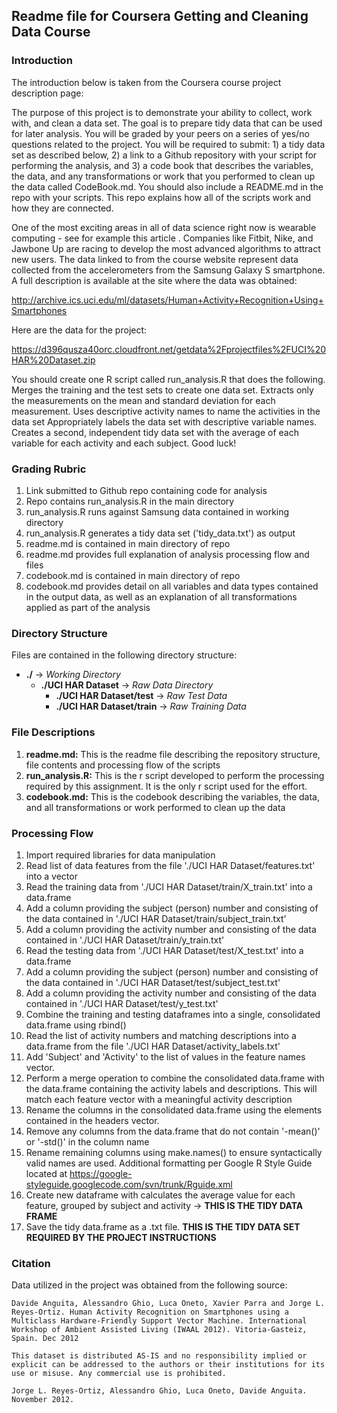 ## Readme file for Coursera Getting and Cleaning Data Course

### Introduction
The introduction below is taken from the Coursera course project description page: 

>
The purpose of this project is to demonstrate your ability to collect, work with, and clean a data set. The goal is to prepare tidy data that can be used for later analysis. You will be graded by your peers on a series of yes/no questions related to the project. You will be required to submit: 1) a tidy data set as described below, 2) a link to a Github repository with your script for performing the analysis, and 3) a code book that describes the variables, the data, and any transformations or work that you performed to clean up the data called CodeBook.md. You should also include a README.md in the repo with your scripts. This repo explains how all of the scripts work and how they are connected.  
>
One of the most exciting areas in all of data science right now is wearable computing - see for example this article . Companies like Fitbit, Nike, and Jawbone Up are racing to develop the most advanced algorithms to attract new users. The data linked to from the course website represent data collected from the accelerometers from the Samsung Galaxy S smartphone. A full description is available at the site where the data was obtained: 
>
>
http://archive.ics.uci.edu/ml/datasets/Human+Activity+Recognition+Using+Smartphones
>
>
Here are the data for the project: 
>
>
https://d396qusza40orc.cloudfront.net/getdata%2Fprojectfiles%2FUCI%20HAR%20Dataset.zip
>
>
You should create one R script called run_analysis.R that does the following. 
Merges the training and the test sets to create one data set.
Extracts only the measurements on the mean and standard deviation for each measurement. 
Uses descriptive activity names to name the activities in the data set
Appropriately labels the data set with descriptive variable names. 
Creates a second, independent tidy data set with the average of each variable for each activity and each subject. 
Good luck!

### Grading Rubric
1. Link submitted to Github repo containing code for analysis
2. Repo contains run_analysis.R in the main directory
3. run_analysis.R runs against Samsung data contained in working directory
4. run_analysis.R generates a tidy data set ('tidy_data.txt') as output
5. readme.md is contained in main directory of repo
6. readme.md provides full explanation of analysis processing flow and files
7. codebook.md is contained in main directory of repo
8. codebook.md provides detail on all variables and data types contained in
the output data, as well as an explanation of all transformations applied
as part of the analysis


### Directory Structure
Files are contained in the following directory structure:

* **./**   -> *Working Directory*
  * **./UCI HAR Dataset**  -> *Raw Data Directory*
    * **./UCI HAR Dataset/test** -> *Raw Test Data*
    * **./UCI HAR Dataset/train** -> *Raw Training Data*


### File Descriptions
1. **readme.md:** This is the readme file describing the repository structure, file contents and processing flow of the scripts
2. **run_analysis.R:** This is the r script developed to perform the processing required by this assignment.  It is the only r script used for the effort.
3. **codebook.md:** This is the codebook describing the variables, the data, and all transformations or work performed to clean up the data


### Processing Flow
1. Import required libraries for data manipulation
2. Read list of data features from the file './UCI HAR Dataset/features.txt' into a vector
3. Read the training data from './UCI HAR Dataset/train/X_train.txt' into a data.frame
4. Add a column providing the subject (person) number and consisting of the data contained in
'./UCI HAR Dataset/train/subject_train.txt'
5. Add a column providing the activity number and consisting of the data contained in
'./UCI HAR Dataset/train/y_train.txt'
6. Read the testing data from './UCI HAR Dataset/test/X_test.txt' into a data.frame
7. Add a column providing the subject (person) number and consisting of the data contained in
'./UCI HAR Dataset/test/subject_test.txt'
8. Add a column providing the activity number and consisting of the data contained in
'./UCI HAR Dataset/test/y_test.txt'
9. Combine the training and testing dataframes into a single, consolidated data.frame using rbind()
10. Read the list of activity numbers and matching descriptions into a data.frame from the file
'./UCI HAR Dataset/activity_labels.txt'
11. Add 'Subject' and 'Activity' to the list of values in the feature names vector.
12. Perform a merge operation to combine the consolidated data.frame with the
data.frame containing the activity labels and descriptions.  This will match
each feature vector with a meaningful activity description
13. Rename the columns in the consolidated data.frame using the elements
contained in the headers vector.
14. Remove any columns from the data.frame that do not contain '-mean()' or '-std()' in the column
name
15. Rename remaining columns using make.names() to ensure syntactically
valid names are used.  Additional formatting per Google R Style Guide located
at https://google-styleguide.googlecode.com/svn/trunk/Rguide.xml
16. Create new dataframe with calculates the average value for each feature, grouped by
subject and activity -> **THIS IS THE TIDY DATA FRAME**
17. Save the tidy data.frame as a .txt file.  **THIS IS THE TIDY DATA SET
REQUIRED BY THE PROJECT INSTRUCTIONS**


### Citation
Data utilized in the project was obtained from the following source:
```
Davide Anguita, Alessandro Ghio, Luca Oneto, Xavier Parra and Jorge L. Reyes-Ortiz. Human Activity Recognition on Smartphones using a Multiclass Hardware-Friendly Support Vector Machine. International Workshop of Ambient Assisted Living (IWAAL 2012). Vitoria-Gasteiz, Spain. Dec 2012

This dataset is distributed AS-IS and no responsibility implied or explicit can be addressed to the authors or their institutions for its use or misuse. Any commercial use is prohibited.

Jorge L. Reyes-Ortiz, Alessandro Ghio, Luca Oneto, Davide Anguita. November 2012.
```
